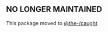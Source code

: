 ## NO LONGER MAINTAINED

This package moved to [@the-/caught](https://www.npmjs.com/package/@the-/caught)
      